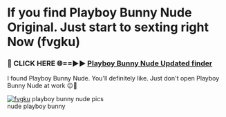 # If you find Playboy Bunny Nude Original. Just start to sexting right Now (fvgku)

<h3>🔴 CLICK HERE 🌐==►► <a href="https://tinyurl.com/mtbk5fxa" rel="nofollow">Playboy Bunny Nude Updated finder</a></h3>

I found Playboy Bunny Nude. You'll definitely like. Just don't open Playboy Bunny Nude at work 😉💬

[![fvgku](https://i.imgur.com/Q8WKrnY.jpeg)](https://tinyurl.com/mtbk5fxa)
playboy bunny nude pics<br>
nude playboy bunny